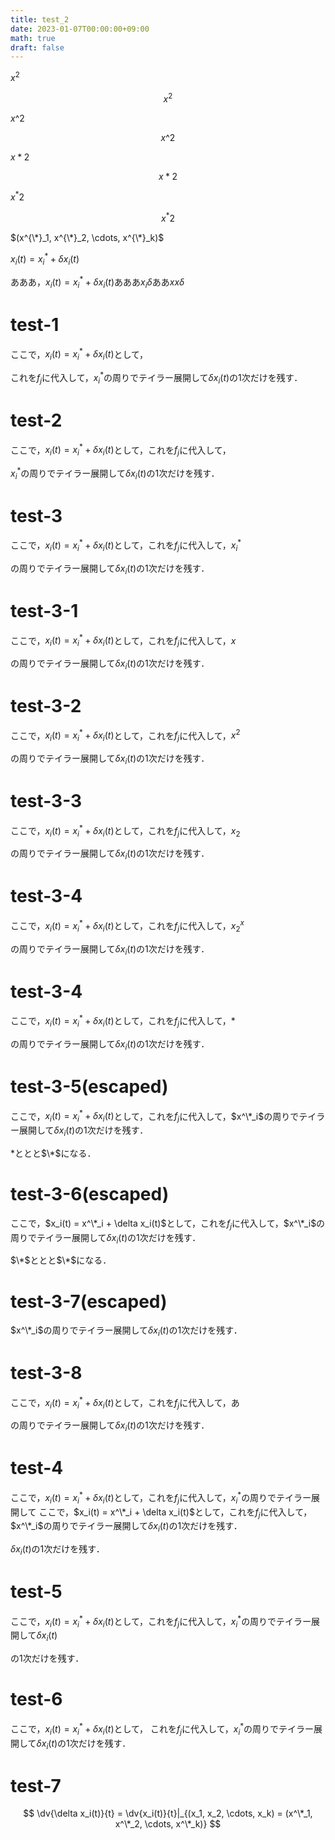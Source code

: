```yaml
---
title: test_2
date: 2023-01-07T00:00:00+09:00
math: true
draft: false
---
```


$x^2$

$$x^2$$

$x\^2$

$$x\^2$$

$x*2$

$$x*2$$

$x^*2$

$$x^*2$$


$(x^{\*}_1, x^{\*}_2, \cdots, x^{\*}_k)$

$x_i(t) = x^*_i + \delta x_i(t)$

あああ，$x_i(t) = x^*_i + \delta x_i(t)$あああ$x_i\delta$ああ$xx\delta$

# test-1
ここで，$x_i(t) = x^*_i + \delta x_i(t)$として，

これを$f_j$に代入して，$x^*_i$の周りでテイラー展開して$\delta x_i(t)$の1次だけを残す．

# test-2
ここで，$x_i(t) = x^*_i + \delta x_i(t)$として，これを$f_j$に代入して，

$x^*_i$の周りでテイラー展開して$\delta x_i(t)$の1次だけを残す．

# test-3
ここで，$x_i(t) = x^*_i + \delta x_i(t)$として，これを$f_j$に代入して，$x^*_i$

の周りでテイラー展開して$\delta x_i(t)$の1次だけを残す．

# test-3-1
ここで，$x_i(t) = x^*_i + \delta x_i(t)$として，これを$f_j$に代入して，$x$

の周りでテイラー展開して$\delta x_i(t)$の1次だけを残す．

# test-3-2
ここで，$x_i(t) = x^*_i + \delta x_i(t)$として，これを$f_j$に代入して，$x^2$

の周りでテイラー展開して$\delta x_i(t)$の1次だけを残す．

# test-3-3
ここで，$x_i(t) = x^*_i + \delta x_i(t)$として，これを$f_j$に代入して，$x_2$

の周りでテイラー展開して$\delta x_i(t)$の1次だけを残す．

# test-3-4
ここで，$x_i(t) = x^*_i + \delta x_i(t)$として，これを$f_j$に代入して，$x^x_2$

の周りでテイラー展開して$\delta x_i(t)$の1次だけを残す．

# test-3-4
ここで，$x_i(t) = x^*_i + \delta x_i(t)$として，これを$f_j$に代入して，$*$

の周りでテイラー展開して$\delta x_i(t)$の1次だけを残す．
# test-3-5(escaped)
ここで，$x_i(t) = x^*_i + \delta x_i(t)$として，これを$f_j$に代入して，$x^\*_i$の周りでテイラー展開して$\delta x_i(t)$の1次だけを残す．

$*$ととと$\*$になる．

# test-3-6(escaped)
ここで，$x_i(t) = x^\*_i + \delta x_i(t)$として，これを$f_j$に代入して，$x^\*_i$の周りでテイラー展開して$\delta x_i(t)$の1次だけを残す．

$\*$ととと$\*$になる．

# test-3-7(escaped)
$x^\*_i$の周りでテイラー展開して$\delta x_i(t)$の1次だけを残す．

# test-3-8
ここで，$x_i(t) = x^*_i + \delta x_i(t)$として，これを$f_j$に代入して，あ

の周りでテイラー展開して$\delta x_i(t)$の1次だけを残す．

# test-4
ここで，$x_i(t) = x^*_i + \delta x_i(t)$として，これを$f_j$に代入して，$x^*_i$の周りでテイラー展開して
ここで，$x_i(t) = x^\*_i + \delta x_i(t)$として，これを$f_j$に代入して，$x^\*_i$の周りでテイラー展開して$\delta x_i(t)$の1次だけを残す．

$\delta x_i(t)$の1次だけを残す．

# test-5
ここで，$x_i(t) = x^*_i + \delta x_i(t)$として，これを$f_j$に代入して，$x^*_i$の周りでテイラー展開して$\delta x_i(t)$

の1次だけを残す．

# test-6
ここで，$x_i(t) = x^*_i + \delta x_i(t)$として，
これを$f_j$に代入して，$x^*_i$の周りでテイラー展開して$\delta x_i(t)$の1次だけを残す．

# test-7
$$ \dv{\delta x_i(t)}{t} = \dv{x_i(t)}{t}|_{(x_1, x_2, \cdots, x_k) = (x^\*_1, x^\*_2, \cdots, x^\*_k)} $$

